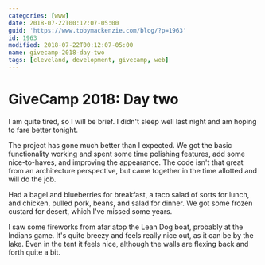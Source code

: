 ```yaml
---
categories: [www]
date: 2018-07-22T00:12:07-05:00
guid: 'https://www.tobymackenzie.com/blog/?p=1963'
id: 1963
modified: 2018-07-22T00:12:07-05:00
name: givecamp-2018-day-two
tags: [cleveland, development, givecamp, web]
---
```


GiveCamp 2018: Day two
======================

I am quite tired, so I will be brief.  I didn't sleep well last night and am hoping to fare better tonight.

The project has gone much better than I expected.<!--more-->  We got the basic functionality working and spent some time polishing features, add some nice-to-haves, and improving the appearance.  The code isn't that great from an architecture perspective, but came together in the time allotted and will do the job.

Had a bagel and blueberries for breakfast, a taco salad of sorts for lunch, and chicken, pulled pork, beans, and salad for dinner.  We got some frozen custard for desert, which I've missed some years.

I saw some fireworks from afar atop the Lean Dog boat, probably at the Indians game. It's quite breezy and feels really nice out, as it can be by the lake.  Even in the tent it feels nice, although the walls are flexing back and forth quite a bit.
